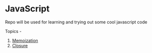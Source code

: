 # JavaScript

Repo will be used for learning and trying out some cool javascript code

Topics -

1. [Memoization](memoization/memoization.js)
2. [Closure](closure/closure.html)